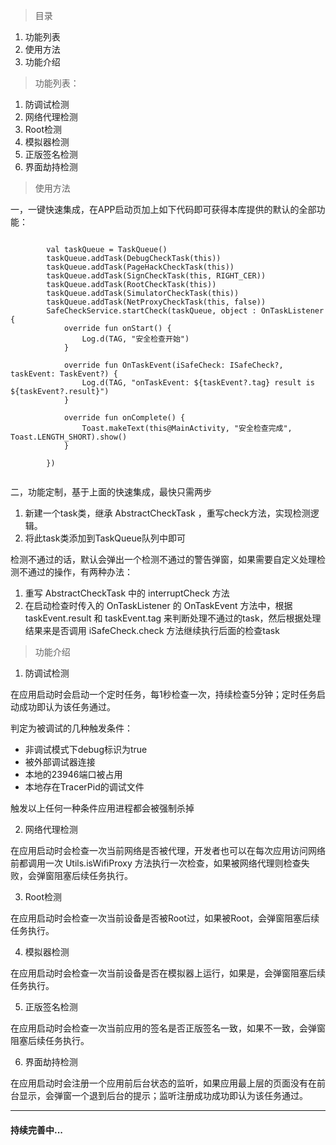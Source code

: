 > 目录
1. 功能列表
2. 使用方法
3. 功能介绍

> 功能列表：
1. 防调试检测
2. 网络代理检测
3. Root检测
4. 模拟器检测
5. 正版签名检测
6. 界面劫持检测

> 使用方法

一，一键快速集成，在APP启动页加上如下代码即可获得本库提供的默认的全部功能：
```
        
        val taskQueue = TaskQueue()
        taskQueue.addTask(DebugCheckTask(this))
        taskQueue.addTask(PageHackCheckTask(this))
        taskQueue.addTask(SignCheckTask(this, RIGHT_CER))
        taskQueue.addTask(RootCheckTask(this))
        taskQueue.addTask(SimulatorCheckTask(this))
        taskQueue.addTask(NetProxyCheckTask(this, false))
        SafeCheckService.startCheck(taskQueue, object : OnTaskListener {
            override fun onStart() {
                Log.d(TAG, "安全检查开始")
            }

            override fun OnTaskEvent(iSafeCheck: ISafeCheck?, taskEvent: TaskEvent?) {
                Log.d(TAG, "onTaskEvent: ${taskEvent?.tag} result is ${taskEvent?.result}")
            }

            override fun onComplete() {
                Toast.makeText(this@MainActivity, "安全检查完成", Toast.LENGTH_SHORT).show()
            }

        })   
     
```
二，功能定制，基于上面的快速集成，最快只需两步

1. 新建一个task类，继承 AbstractCheckTask ，重写check方法，实现检测逻辑。
2. 将此task类添加到TaskQueue队列中即可

检测不通过的话，默认会弹出一个检测不通过的警告弹窗，如果需要自定义处理检测不通过的操作，有两种办法：

1. 重写 AbstractCheckTask 中的 interruptCheck 方法
2. 在启动检查时传入的 OnTaskListener 的 OnTaskEvent 方法中，根据 taskEvent.result 和 taskEvent.tag 来判断处理不通过的task，然后根据处理结果来是否调用 iSafeCheck.check 方法继续执行后面的检查task

> 功能介绍
1. 防调试检测

在应用启动时会启动一个定时任务，每1秒检查一次，持续检查5分钟；定时任务启动成功即认为该任务通过。

判定为被调试的几种触发条件：
* 非调试模式下debug标识为true
* 被外部调试器连接
* 本地的23946端口被占用
* 本地存在TracerPid的调试文件

触发以上任何一种条件应用进程都会被强制杀掉

2. 网络代理检测

在应用启动时会检查一次当前网络是否被代理，开发者也可以在每次应用访问网络前都调用一次 Utils.isWifiProxy 方法执行一次检查，如果被网络代理则检查失败，会弹窗阻塞后续任务执行。

3. Root检测

在应用启动时会检查一次当前设备是否被Root过，如果被Root，会弹窗阻塞后续任务执行。

4. 模拟器检测

在应用启动时会检查一次当前设备是否在模拟器上运行，如果是，会弹窗阻塞后续任务执行。

5. 正版签名检测

在应用启动时会检查一次当前应用的签名是否正版签名一致，如果不一致，会弹窗阻塞后续任务执行。

6. 界面劫持检测

在应用启动时会注册一个应用前后台状态的监听，如果应用最上层的页面没有在前台显示，会弹窗一个退到后台的提示；监听注册成功成功即认为该任务通过。

---------------------
#### 持续完善中...

